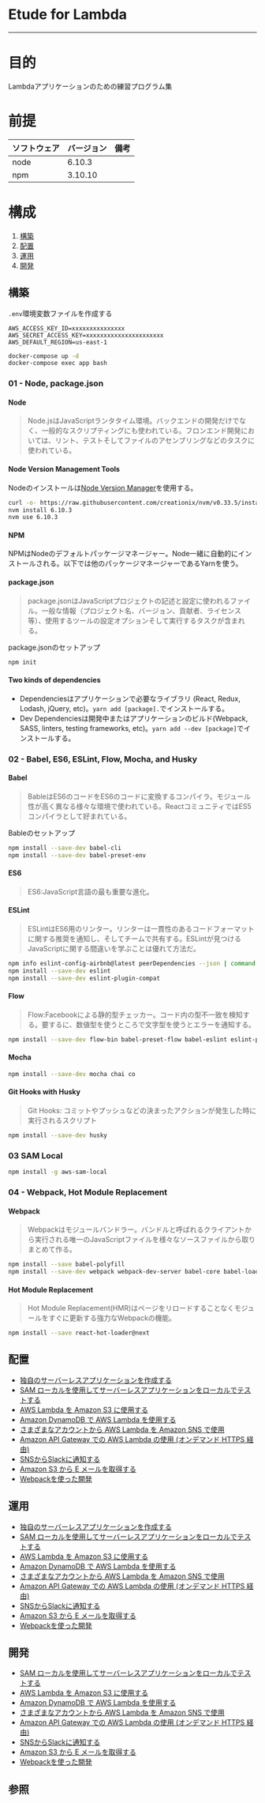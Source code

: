 # Etude for Lambda
  
---
# 目的
  
Lambdaアプリケーションのための練習プログラム集
  
# 前提
  
| ソフトウェア   | バージョン   | 備考        |
|:---------------|:-------------|:------------|
| node           |6.10.3    |             |
| npm            |3.10.10  |             |
  
  
# 構成
  
1. [構築](#構築 )
1. [配置](#配置 )
1. [運用](#運用 )
1. [開発](#開発 )
  
## 構築
`.env`環境変数ファイルを作成する
```text
AWS_ACCESS_KEY_ID=xxxxxxxxxxxxxxx
AWS_SECRET_ACCESS_KEY=xxxxxxxxxxxxxxxxxxxxxx
AWS_DEFAULT_REGION=us-east-1
```

```bash
docker-compose up -d
docker-compose exec app bash
```
  
### 01 - Node, package.json
  
#### Node
  
>   Node.jsはJavaScriptランタタイム環境。バックエンドの開発だけでなく、一般的なスクリプティングにも使われている。フロンエンド開発においては、リント、テストそしてファイルのアセンブリングなどのタスクに使われている。
  
#### Node Version Management Tools
  
Nodeのインストールは[Node Version Manager](https://github.com/creationix/nvm )を使用する。
```bash
curl -o- https://raw.githubusercontent.com/creationix/nvm/v0.33.5/install.sh | bash
nvm install 6.10.3
nvm use 6.10.3
```
  
#### NPM
  
NPMはNodeのデフォルトパッケージマネージャー。Node一緒に自動的にインストールされる。以下では他のパッケージマネージャーであるYarnを使う。
    
#### package.json
  
> package.jsonはJavaScriptプロジェクトの記述と設定に使われるファイル。一般な情報（プロジェクト名、バージョン、貢献者、ライセンス等）、使用するツールの設定オプションそして実行するタスクが含まれる。
  
package.jsonのセットアップ
````bash
npm init
````
  
#### Two kinds of dependencies
  
+ Dependenciesはアプリケーションで必要なライブラリ (React, Redux, Lodash, jQuery, etc)。`yarn add [package].`でインストールする。
+ Dev Dependenciesは開発中またはアプリケーションのビルド(Webpack, SASS, linters, testing frameworks, etc)。`yarn add --dev [package]`でインストールする。
  
    
### 02 - Babel, ES6, ESLint, Flow, Mocha, and Husky
  
#### Babel
  
> BableはES6のコードをES6のコードに変換するコンパイラ。モジュール性が高く異なる様々な環境で使われている。ReactコミュニティではES5コンパイラとして好まれている。
  
Bableのセットアップ
```bash
npm install --save-dev babel-cli
npm install --save-dev babel-preset-env
```
  
#### ES6
  
> ES6:JavaScript言語の最も重要な進化。
  
#### ESLint
  
> ESLintはES6用のリンター。リンターは一貫性のあるコードフォーマットに関する推奨を通知し、そしてチームで共有する。ESLintが見つけるJavaScriptに関する間違いを学ぶことは優れて方法だ。
  
```bash
npm info eslint-config-airbnb@latest peerDependencies --json | command sed 's/[\{\},]//g ; s/: /@/g' | xargs npm install --save-dev eslint-config-airbnb@latest
npm install --save-dev eslint
npm install --save-dev eslint-plugin-compat
```
  
#### Flow
  
> Flow:Facebookによる静的型チェッカー。コード内の型不一致を検知する。要するに、数値型を使うところで文字型を使うとエラーを通知する。
  
```bash
npm install --save-dev flow-bin babel-preset-flow babel-eslint eslint-plugin-flowtype
```
  
#### Mocha
    
```bash
npm install --save-dev mocha chai co
```
  
#### Git Hooks with Husky
  
> Git Hooks: コミットやプッシュなどの決まったアクションが発生した時に実行されるスクリプト
  
```bash
npm install --save-dev husky
```

### 03 SAM Local
```bash
npm install -g aws-sam-local
```

### 04 - Webpack, Hot Module Replacement
  
#### Webpack
  
> Webpackはモジュールバンドラー。バンドルと呼ばれるクライアントから実行される唯一のJavaScriptファイルを様々なソースファイルから取りまとめて作る。
  
```bash
npm install --save babel-polyfill
npm install --save-dev webpack webpack-dev-server babel-core babel-loader
```
    
#### Hot Module Replacement
  
> Hot Module Replacement(HMR)はページをリロードすることなくモジュールをすぐに更新する強力なWebpackの機能。
  
```bash
npm install --save react-hot-loader@next
```
  

## 配置
+ [独自のサーバーレスアプリケーションを作成する](./docs/case01.md)
+ [SAM ローカルを使用してサーバーレスアプリケーションをローカルでテストする](./docs/case02.md)
+ [AWS Lambda を Amazon S3 に使用する](./docs/case03.md)
+ [Amazon DynamoDB で AWS Lambda を使用する](./docs/case04.md)
+ [さまざまなアカウントから AWS Lambda を Amazon SNS で使用](./docs/case05.md)
+ [Amazon API Gateway での AWS Lambda の使用 (オンデマンド HTTPS 経由)](./docs/case06.md)
+ [SNSからSlackに通知する](./docs/case07.md)
+ [Amazon S3 から E メールを取得する](./docs/case08.md)
+ [Webpackを使った開発](./docs/case09.md)

## 運用
+ [独自のサーバーレスアプリケーションを作成する](./docs/case01.md)
+ [SAM ローカルを使用してサーバーレスアプリケーションをローカルでテストする](./docs/case02.md)
+ [AWS Lambda を Amazon S3 に使用する](./docs/case03.md)
+ [Amazon DynamoDB で AWS Lambda を使用する](./docs/case04.md)
+ [さまざまなアカウントから AWS Lambda を Amazon SNS で使用](./docs/case05.md)
+ [Amazon API Gateway での AWS Lambda の使用 (オンデマンド HTTPS 経由)](./docs/case06.md)
+ [SNSからSlackに通知する](./docs/case07.md)
+ [Amazon S3 から E メールを取得する](./docs/case08.md)
+ [Webpackを使った開発](./docs/case09.md)

## 開発
+ [SAM ローカルを使用してサーバーレスアプリケーションをローカルでテストする](./docs/case02.md)
+ [AWS Lambda を Amazon S3 に使用する](./docs/case03.md)
+ [Amazon DynamoDB で AWS Lambda を使用する](./docs/case04.md)
+ [さまざまなアカウントから AWS Lambda を Amazon SNS で使用](./docs/case05.md)
+ [Amazon API Gateway での AWS Lambda の使用 (オンデマンド HTTPS 経由)](./docs/case06.md)
+ [SNSからSlackに通知する](./docs/case07.md)
+ [Amazon S3 から E メールを取得する](./docs/case08.md)
+ [Webpackを使った開発](./docs/case09.md)

## 参照
